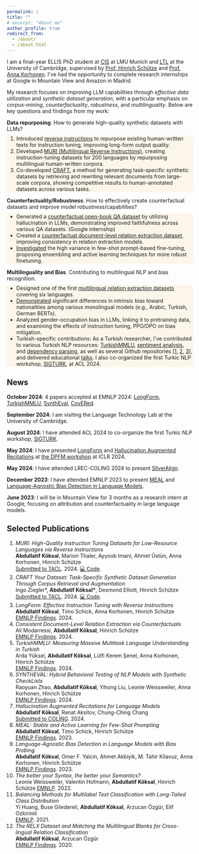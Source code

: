 ```yaml
---
permalink: /
title: ""
# excerpt: "About me"
author_profile: true
redirect_from: 
  - /about/
  - /about.html
---
```

I am a final-year ELLIS PhD student at [CIS](https://www.cis.uni-muenchen.de/) at LMU Munich and [LTL](https://ltl.mmll.cam.ac.uk/) at the University of Cambridge, supervised by [Prof. Hinrich Schütze](https://www.cis.uni-muenchen.de/schuetze/) and [Prof. Anna Korhonen](https://www.cl.cam.ac.uk/~alk23/). I've had the opportunity to complete research internships at Google in Mountain View and Amazon in Madrid.

My research focuses on improving LLM capabilities through *effective data utilization* and *synthetic dataset generation*, with a particular emphasis on *corpus-mining*, *counterfactuality*, *robustness*, and *multilinguality*. Below are key questions and findings from my work:

<!-- **Data repurposing**. How to generate high-quality synthetic datasets with LLMs?
> * I introduced [reverse instructions](https://arxiv.org/abs/2304.08460) to repurpose existing human-written texts for instruction tuning, improving long-form output quality. 
> * I developed [MURI (Multilingual Reverse Instructions)](https://arxiv.org/abs/2409.12958), creating instruction-tuning datasets for 200 languages by repurposing multilingual human-written corpora.
> * I co-developed [CRAFT](https://arxiv.org/abs/2409.02098), a method for generating task-specific synthetic datasets by retrieving and rewriting relevant documents from large-scale corpora, showing competitive results to human-annotated datasets across various tasks. -->

**Data repurposing**. How to generate high-quality synthetic datasets with LLMs?
<div style="background-color: rgba(244, 189, 69, 0.1); padding: 0px 2px; margin-top: -5px; border-radius: 5px;">
  <ol>
    <li>Introduced <a href="https://arxiv.org/abs/2304.08460">reverse instructions</a> to repurpose existing human-written texts for instruction tuning, improving long-form output quality.</li>
    <li>Developed <a href="https://arxiv.org/abs/2409.12958">MURI (Multilingual Reverse Instructions)</a>, creating instruction-tuning datasets for 200 languages by repurposing multilingual human-written corpora.</li>
    <li>Co-developed <a href="https://arxiv.org/abs/2409.02098">CRAFT</a>, a method for generating task-specific synthetic datasets by retrieving and rewriting relevant documents from large-scale corpora, showing competitive results to human-annotated datasets across various tasks.</li>
  </ol>
</div>

**Counterfactuality/Robustness**. How to effectively create counterfactual datasets and improve model robustness/capabilities?
<div style="background-color: rgba(244, 189, 69, 0.1); padding: 0px 2px; margin-top: -5px; border-radius: 5px;">
  <ul>
    <li>Generated a <a href="https://arxiv.org/abs/2311.07424">counterfactual open-book QA dataset</a> by utilizing hallucination in LLMs, demonstrating improved faithfulness across various QA datasets. (Google internship)</li>
    <li>Created a <a href="https://arxiv.org/abs/2407.06699">counterfactual document-level relation extraction dataset</a>, improving consistency in relation extraction models.</li>
    <li><a href="https://aclanthology.org/2023.findings-emnlp.36/">Investigated</a> the high variance in few-shot prompt-based fine-tuning, proposing ensembling and active learning techniques for more robust finetuning.</li>
  </ul>
</div>

**Multilinguality and Bias**. Contributing to multilingual NLP and bias recognition.
<div style="background-color: rgba(244, 189, 69, 0.1); padding: 0px 2px; margin-top: -5px; border-radius: 5px;">
  <ul>
    <li>Designed one of the first <a href="https://aclanthology.org/2020.findings-emnlp.32/">multilingual relation extraction datasets</a> covering six languages.</li>
    <li><a href="https://aclanthology.org/2023.findings-emnlp.848/">Demonstrated</a> significant differences in intrinsic bias toward nationalities among various monolingual models (e.g., Arabic, Turkish, German BERTs).</li>
    <li>Analyzed gender-occupation bias in LLMs, linking it to pretraining data, and examining the effects of instruction tuning, PPO/DPO on bias mitigation.</li>
    <li>Turkish-specific contributions: As a Turkish researcher, I've contributed to various Turkish NLP resources: <a href="https://arxiv.org/abs/2407.12402">TurkishMMLU</a>, <a href="https://ieeexplore.ieee.org/abstract/document/9477814/">sentiment analysis</a>, and <a href="https://link.springer.com/article/10.1007/s10579-021-09558-0">dependency parsing</a>, as well as several Github repositories [<a href="https://github.com/akoksal/Turkish-Word2Vec">1</a>, <a href="https://github.com/akoksal/Turkish-Lemmatizer">2</a>, <a href="https://github.com/akoksal/BERT-Sentiment-Analysis-Turkish">3</a>], and delivered educational <a href="https://www.youtube.com/watch?v=d6GsBAgzD-I">talks</a>. I also co-organized the first Turkic NLP workshop, <a href="https://sigturk.github.io/workshop">SIGTURK</a>, at ACL 2024.</li>
  </ul>
</div>


News
------
**October 2024**: 4 papers accepted at EMNLP 2024: [LongForm](https://arxiv.org/abs/2304.08460), [TurkishMMLU](https://arxiv.org/abs/2407.12402), [SynthEval](https://arxiv.org/abs/2408.17437), [CovERed](https://www.arxiv.org/abs/2407.06699).

**September 2024**: I am visiting the Language Technology Lab at the University of Cambridge.

**August 2024**: I have attended ACL 2024 to co-organize the first Turkic NLP workshop, [SIGTURK](https://sigturk.github.io/workshop).

**May 2024**: I have presented [LongForm](https://arxiv.org/abs/2304.08460) and [Hallucination Augmented Recitations](https://arxiv.org/abs/2311.07424) at [the DPFM workshop](https://iclr.cc/virtual/2024/workshop/20585) at ICLR 2024. 

**May 2024**: I have attended LREC-COLING 2024 to present [SilverAlign](https://aclanthology.org/2024.lrec-main.1290/).

**December 2023**: I have attended EMNLP 2023 to present [MEAL](https://aclanthology.org/2023.findings-emnlp.36/) and [Language-Agnostic Bias Detection in Language Models](https://aclanthology.org/2023.findings-emnlp.848/).

**June 2023**: I will be in Mountain View for 3 months as a research intern at Google, focusing on attribution and counterfactuality in large language models.
<!-- **October 2022**: [The Better Your Syntax, the Better Your Semantics? Probing Pretrained Language Models for the English Comparative Correlative](https://aclanthology.org/2022.emnlp-main.746/) is accepted at EMNLP 2022.<br>
📃 New preprint: [SilverAlign: MT-Based Silver Data Algorithm For Evaluating Word Alignment](https://arxiv.org/abs/2210.06207)
**September 2022**: I attended [ELLIS Doctoral Symposium](https://ellisalicante.org/eds2022/) in Alicante and presented our work on language-agnostic racial bias detection in LMs.
-->

Selected Publications
------
1. *MURI: High-Quality Instruction Tuning Datasets for Low-Resource Languages via Reverse Instructions*  
**Abdullatif Köksal**, Marion Thaler, Ayyoob Imani, Ahmet Üstün, Anna Korhonen, Hinrich Schütze  
[Submitted to TACL](https://arxiv.org/abs/2409.12958). 2024. [💻 Code](https://github.com/akoksal/muri).
2. *CRAFT Your Dataset: Task-Specific Synthetic Dataset Generation Through Corpus Retrieval and Augmentation*  
Ingo Ziegler\*, **Abdullatif Köksal\***, Desmond Elliott, Hinrich Schütze  
[Submitted to TACL](https://arxiv.org/abs/2409.02098). 2024. [💻 Code](https://github.com/ziegler-ingo/CRAFT).
3. *LongForm: Effective Instruction Tuning with Reverse Instructions*  
**Abdullatif Köksal**, Timo Schick, Anna Korhonen, Hinrich Schütze  
[EMNLP Findings](https://arxiv.org/abs/2304.08460). 2024.
4. *Consistent Document-Level Relation Extraction via Counterfactuals*  
Ali Modarressi, **Abdullatif Köksal**, Hinrich Schütze  
[EMNLP Findings](https://arxiv.org/abs/2407.06699). 2024.
5. *TurkishMMLU: Measuring Massive Multitask Language Understanding in Turkish*  
Arda Yüksel, **Abdullatif Köksal**, Lütfi Kerem Şenel, Anna Korhonen, Hinrich Schütze  
[EMNLP Findings](https://arxiv.org/abs/2407.12402). 2024.
6. *SYNTHEVAL: Hybrid Behavioral Testing of NLP Models with Synthetic CheckLists*  
Raoyuan Zhao, **Abdullatif Köksal**, Yihong Liu, Leonie Weissweiler, Anna Korhonen, Hinrich Schütze  
[EMNLP Findings](https://arxiv.org/abs/2408.12402). 2024.
7. *Hallucination Augmented Recitations for Language Models*  
**Abdullatif Köksal**, Renat Aksitov, Chung-Ching Chang  
[Submitted to COLING](https://arxiv.org/abs/2311.07424). 2024.
8. *MEAL: Stable and Active Learning for Few-Shot Prompting*  
**Abdullatif Köksal**, Timo Schick, Hinrich Schütze  
[EMNLP Findings](https://aclanthology.org/2023.findings-emnlp.36/). 2023.
9. *Language-Agnostic Bias Detection in Language Models with Bias Probing*  
**Abdullatif Köksal**, Omer F. Yalcin, Ahmet Akbiyik, M. Tahir Kilavuz, Anna Korhonen, Hinrich Schütze  
[EMNLP Findings](https://aclanthology.org/2023.findings-emnlp.848/). 2023.
10. *The better your Syntax, the better your Semantics?*  
Leonie Weissweiler, Valentin Hofmann, **Abdullatif Köksal**, Hinrich Schütze
[EMNLP](https://aclanthology.org/2022.emnlp-main.746/). 2022.
11. *Balancing Methods for Multilabel Text Classification with Long-Tailed Class Distribution*  
Yi Huang, Buse Giledereli, **Abdullatif Köksal**, Arzucan Özgür, Elif Ozkirimli  
[EMNLP](https://aclanthology.org/2021.emnlp-main.643/). 2021.
12. *The RELX Dataset and Matching the Multilingual Blanks for Cross-lingual Relation Classification*  
**Abdullatif Köksal**, Arzucan Özgür  
[EMNLP Findings](https://aclanthology.org/2020.findings-emnlp.32/). 2020.